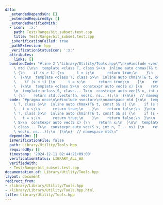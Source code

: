 ```yaml
---
data:
  _extendedDependsOn: []
  _extendedRequiredBy: []
  _extendedVerifiedWith:
  - icon: ':x:'
    path: Test/Range/bit_subset.test.cpp
    title: Test/Range/bit_subset.test.cpp
  _isVerificationFailed: true
  _pathExtension: hpp
  _verificationStatusIcon: ':x:'
  attributes:
    links: []
  bundledCode: "#line 2 \"Library/Utility/Tools.hpp\"\n\n#include <vector>\n\nnamespace\
    \ mtd {\n\n  template <class T, class S>\n  inline auto chmax(T& t, const S& s)\
    \ {\n    if (s > t) {\n      t = s;\n      return true;\n    }\n    return false;\n\
    \  }\n\n  template <class T, class S>\n  inline auto chmin(T& t, const S& s) {\n\
    \    if (s < t) {\n      t = s;\n      return true;\n    }\n    return false;\n\
    \  }\n\n  template <class S>\n  constexpr auto vec(S x) {\n    return x;\n  }\n\
    \n  template <class S, class... T>\n  constexpr auto vec(S x, int n, T... ns)\
    \ {\n    return std::vector(n, vec(x, ns...));\n  }\n\n}  // namespace mtd\n"
  code: "#pragma once\n\n#include <vector>\n\nnamespace mtd {\n\n  template <class\
    \ T, class S>\n  inline auto chmax(T& t, const S& s) {\n    if (s > t) {\n   \
    \   t = s;\n      return true;\n    }\n    return false;\n  }\n\n  template <class\
    \ T, class S>\n  inline auto chmin(T& t, const S& s) {\n    if (s < t) {\n   \
    \   t = s;\n      return true;\n    }\n    return false;\n  }\n\n  template <class\
    \ S>\n  constexpr auto vec(S x) {\n    return x;\n  }\n\n  template <class S,\
    \ class... T>\n  constexpr auto vec(S x, int n, T... ns) {\n    return std::vector(n,\
    \ vec(x, ns...));\n  }\n\n}  // namespace mtd\n"
  dependsOn: []
  isVerificationFile: false
  path: Library/Utility/Tools.hpp
  requiredBy: []
  timestamp: '2024-12-11 02:44:21+09:00'
  verificationStatus: LIBRARY_ALL_WA
  verifiedWith:
  - Test/Range/bit_subset.test.cpp
documentation_of: Library/Utility/Tools.hpp
layout: document
redirect_from:
- /library/Library/Utility/Tools.hpp
- /library/Library/Utility/Tools.hpp.html
title: Library/Utility/Tools.hpp
---
```


